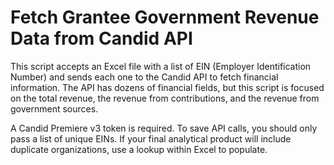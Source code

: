 # Fetch Grantee Government Revenue Data from Candid API

This script accepts an Excel file with a list of EIN (Employer Identification Number) and sends each one to the Candid API to fetch financial information. The API has dozens of financial fields, but this script is focused on the total revenue, the revenue from contributions, and the revenue from government sources. 

A Candid Premiere v3 token is required. To save API calls, you should only pass a list of unique EINs. If your final analytical product will include duplicate organizations, use a lookup within Excel to populate. 